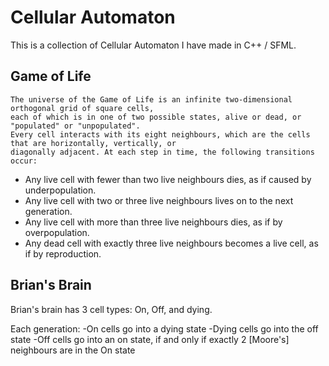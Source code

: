 # Cellular Automaton
This is a collection of Cellular Automaton I have made in C++ / SFML.

## Game of Life

    The universe of the Game of Life is an infinite two-dimensional orthogonal grid of square cells, 
    each of which is in one of two possible states, alive or dead, or "populated" or "unpopulated". 
    Every cell interacts with its eight neighbours, which are the cells that are horizontally, vertically, or 
    diagonally adjacent. At each step in time, the following transitions occur:

 - Any live cell with fewer than two live neighbours dies, as if caused by underpopulation.
 - Any live cell with two or three live neighbours lives on to the next generation.
 - Any live cell with more than three live neighbours dies, as if by overpopulation.
 - Any dead cell with exactly three live neighbours becomes a live cell, as if by reproduction.
 
## Brian's Brain

Brian's brain has 3 cell types: On, Off, and dying. 

Each generation:
    -On cells go into a dying state
    -Dying cells go into the off state
    -Off cells go into an on state, if and only if exactly 2 [Moore's] neighbours are in the On state
